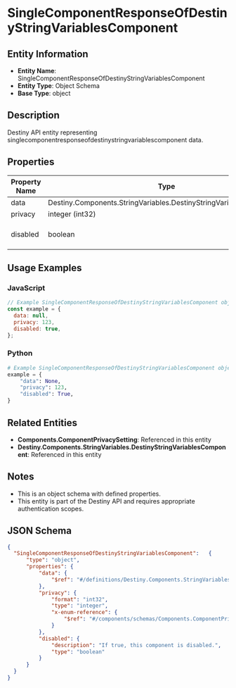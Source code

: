 # SingleComponentResponseOfDestinyStringVariablesComponent

## Entity Information
- **Entity Name**: SingleComponentResponseOfDestinyStringVariablesComponent
- **Entity Type**: Object Schema
- **Base Type**: object

## Description
Destiny API entity representing singlecomponentresponseofdestinystringvariablescomponent data.

## Properties

| Property Name | Type | Description | Required |
|---------------|------|-------------|----------|
| data | Destiny.Components.StringVariables.DestinyStringVariablesComponent |  | No |
| privacy | integer (int32) |  | No |
| disabled | boolean | If true, this component is disabled. | No |

## Usage Examples

### JavaScript
```javascript
// Example SingleComponentResponseOfDestinyStringVariablesComponent object
const example = {
  data: null,
  privacy: 123,
  disabled: true,
};
```

### Python
```python
# Example SingleComponentResponseOfDestinyStringVariablesComponent object
example = {
    "data": None,
    "privacy": 123,
    "disabled": True,
}
```

## Related Entities
- **Components.ComponentPrivacySetting**: Referenced in this entity
- **Destiny.Components.StringVariables.DestinyStringVariablesComponent**: Referenced in this entity

## Notes
- This is an object schema with defined properties.
- This entity is part of the Destiny API and requires appropriate authentication scopes.

## JSON Schema
```json
{
  "SingleComponentResponseOfDestinyStringVariablesComponent":   {
      "type": "object",
      "properties": {
          "data": {
              "$ref": "#/definitions/Destiny.Components.StringVariables.DestinyStringVariablesComponent"
          },
          "privacy": {
              "format": "int32",
              "type": "integer",
              "x-enum-reference": {
                  "$ref": "#/components/schemas/Components.ComponentPrivacySetting"
              }
          },
          "disabled": {
              "description": "If true, this component is disabled.",
              "type": "boolean"
          }
      }
  }
}
```
